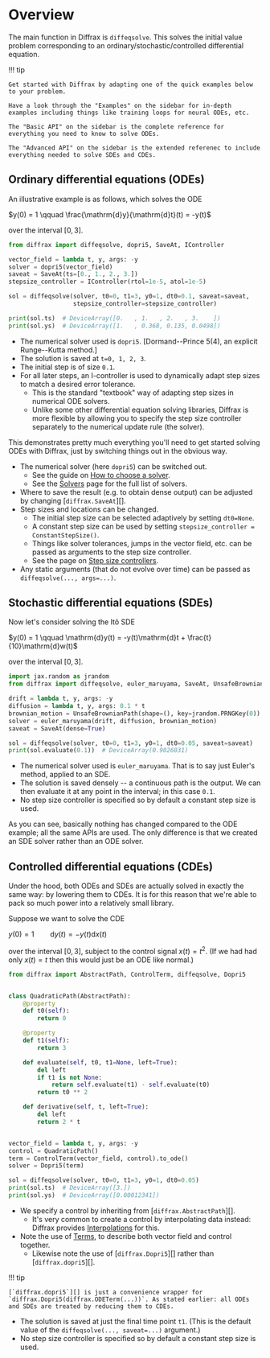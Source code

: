 # Overview

The main function in Diffrax is `diffeqsolve`. This solves the initial value problem corresponding to an ordinary/stochastic/controlled differential equation.

!!! tip

    Get started with Diffrax by adapting one of the quick examples below to your problem.

    Have a look through the "Examples" on the sidebar for in-depth examples including things like training loops for neural ODEs, etc.

    The "Basic API" on the sidebar is the complete reference for everything you need to know to solve ODEs.

    The "Advanced API" on the sidebar is the extended referenec to include everything needed to solve SDEs and CDEs.

## Ordinary differential equations (ODEs)

An illustrative example is as follows, which solves the ODE

$y(0) = 1 \qquad \frac{\mathrm{d}y}{\mathrm{d}t}(t) = -y(t)$

over the interval $[0, 3]$.

```python
from diffrax import diffeqsolve, dopri5, SaveAt, IController

vector_field = lambda t, y, args: -y
solver = dopri5(vector_field)
saveat = SaveAt(ts=[0., 1., 2., 3.])
stepsize_controller = IController(rtol=1e-5, atol=1e-5)

sol = diffeqsolve(solver, t0=0, t1=3, y0=1, dt0=0.1, saveat=saveat,
                  stepsize_controller=stepsize_controller)

print(sol.ts)  # DeviceArray([0.   , 1.   , 2.   , 3.    ])
print(sol.ys)  # DeviceArray([1.   , 0.368, 0.135, 0.0498])
```

- The numerical solver used is `dopri5`. [Dormand--Prince 5(4), an explicit Runge--Kutta method.]
- The solution is saved at `t=0, 1, 2, 3`.
- The initial step is of size `0.1`.
- For all later steps, an I-controller is used to dynamically adapt step sizes to match a desired error tolerance.
    - This is the standard "textbook" way of adapting step sizes in numerical ODE solvers.
    - Unlike some other differential equation solving libraries, Diffrax is more flexible by allowing you to specify the step size controller separately to the numerical update rule (the solver).

This demonstrates pretty much everything you'll need to get started solving ODEs with Diffrax, just by switching things out in the obvious way.

- The numerical solver (here `dopri5`) can be switched out.
    - See the guide on [How to choose a solver](./how-to-choose-a-solver.md).
    - See the [Solvers](../api/solver.md) page for the full list of solvers.
- Where to save the result (e.g. to obtain dense output) can be adjusted by changing [`diffrax.SaveAt`][].
- Step sizes and locations can be changed.
    - The initial step size can be selected adaptively by setting `dt0=None`.
    - A constant step size can be used by setting `stepsize_controller = ConstantStepSize()`.
    - Things like solver tolerances, jumps in the vector field, etc. can be passed as arguments to the step size controller.
    - See the page on [Step size controllers](../api/stepsize_controller.md).
- Any static arguments (that do not evolve over time) can be passed as `diffeqsolve(..., args=...)`.

## Stochastic differential equations (SDEs)

Now let's consider solving the Itô SDE

$y(0) = 1 \qquad \mathrm{d}y(t) = -y(t)\mathrm{d}t + \frac{t}{10}\mathrm{d}w(t)$

over the interval $[0, 3]$.

```python
import jax.random as jrandom
from diffrax import diffeqsolve, euler_maruyama, SaveAt, UnsafeBrownianPath

drift = lambda t, y, args: -y
diffusion = lambda t, y, args: 0.1 * t
brownian_motion = UnsafeBrownianPath(shape=(), key=jrandom.PRNGKey(0))
solver = euler_maruyama(drift, diffusion, brownian_motion)
saveat = SaveAt(dense=True)

sol = diffeqsolve(solver, t0=0, t1=3, y0=1, dt0=0.05, saveat=saveat)
print(sol.evaluate(0.1))  # DeviceArray(0.9026031)
```

- The numerical solver used is `euler_maruyama`. That is to say just Euler's method, applied to an SDE.
- The solution is saved densely -- a continuous path is the output. We can then evaluate it at any point in the interval; in this case `0.1`.
- No step size controller is specified so by default a constant step size is used.

As you can see, basically nothing has changed compared to the ODE example; all the same APIs are used. The only difference is that we created an SDE solver rather than an ODE solver.

## Controlled differential equations (CDEs)

Under the hood, both ODEs and SDEs are actually solved in exactly the same way: by lowering them to CDEs. It is for this reason that we're able to pack so much power into a relatively small library.

Suppose we want to solve the CDE

$y(0) = 1 \qquad \mathrm{d}y(t) = -y(t) \mathrm{d}x(t)$

over the interval $[0, 3]$, subject to the control signal $x(t) = t^2$. (If we had had only $x(t) = t$ then this would just be an ODE like normal.)

```python
from diffrax import AbstractPath, ControlTerm, diffeqsolve, Dopri5


class QuadraticPath(AbstractPath):
    @property
    def t0(self):
        return 0

    @property
    def t1(self):
        return 3

    def evaluate(self, t0, t1=None, left=True):
        del left
        if t1 is not None:
            return self.evaluate(t1) - self.evaluate(t0)
        return t0 ** 2

    def derivative(self, t, left=True):
        del left
        return 2 * t


vector_field = lambda t, y, args: -y
control = QuadraticPath()
term = ControlTerm(vector_field, control).to_ode()
solver = Dopri5(term)

sol = diffeqsolve(solver, t0=0, t1=3, y0=1, dt0=0.05)
print(sol.ts)  # DeviceArray([3.])
print(sol.ys)  # DeviceArray([0.00012341])
```

- We specify a control by inheriting from [`diffrax.AbstractPath`][].
    - It's very common to create a control by interpolating data instead: Diffrax provides [Interpolations](../api/interpolation.md) for this.
- Note the use of [Terms](../api/terms.md), to describe both vector field and control together.
    - Likewise note the use of [`diffrax.Dopri5`][] rather than [`diffrax.dopri5`][].

!!! tip

    [`diffrax.dopri5`][] is just a convenience wrapper for `diffrax.Dopri5(diffrax.ODETerm(...))`. As stated earlier: all ODEs and SDEs are treated by reducing them to CDEs.

- The solution is saved at just the final time point `t1`. (This is the default value of the `diffeqsolve(..., saveat=...)` argument.)
- No step size controller is specified so by default a constant step size is used.
